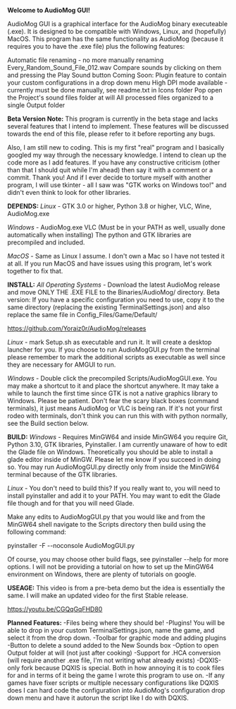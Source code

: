 **Welcome to AudioMog GUI!**

AudioMog GUI is a graphical interface for the AudioMog binary executeable (.exe). It is designed to be compatible with Windows, Linux, and (hopefully) MacOS. This program has the same functionality as AudioMog (because it requires you to have the .exe file) plus the following features:

Automatic file renaming - no more manually renaming Every_Random_Sound_File_012.wav
Compare sounds by clicking on them and pressing the Play Sound button
Coming Soon: Plugin feature to contain your custom configurations in a drop down menu
High DPI mode available - currently must be done manually, see readme.txt in Icons folder
Pop open the Project's sound files folder at will
All processed files organized to a single Output folder

**Beta Version Note:**
This program is currently in the beta stage and lacks several features that I intend to implement. These features will be discussed towards the end of this file, please refer to it before reporting any bugs.

Also, I am still new to coding. This is my first "real" program and I basically googled my way through the necessary knowledge. I intend to clean up the code more as I add features. If you have any constructive criticism (other than that I should quit while I'm ahead) then say it with a comment or a commit. Thank you! And if I ever decide to torture myself with another program, I will use tkinter - all I saw was "GTK works on Windows too!" and didn't even think to look for other libraries.

**DEPENDS:**
*Linux* - GTK 3.0 or higher, Python 3.8 or higher, VLC, Wine, AudioMog.exe

*Windows* -
    AudioMog.exe
    VLC (Must be in your PATH as well, usually done automatically when installing)
    The python and GTK libraries are precompiled and included.

*MacOS* - Same as Linux I assume. I don't own a Mac so I have not tested it at all. If you run MacOS and have issues using this program, let's work together to fix that.

**INSTALL:**
*All Operating Systems* - Download the latest AudioMog release and move ONLY THE .EXE FILE to the Binaries/AudioMog/ directory. Beta version: If you have a specific configuration you need to use, copy it to the same directory (replacing the existing TerminalSettings.json) and also replace the same file in Config_Files/Game/Default/

https://github.com/Yoraiz0r/AudioMog/releases

*Linux* - mark Setup.sh as executable and run it. It will create a desktop launcher for you. If you choose to run AudioMogGUI.py from the terminal please remember to mark the additional scripts as executable as well since they are necessary for AMGUI to run.

*Windows* - Double click the precompiled Scripts/AudioMogGUI.exe. You may make a shortcut to it and place the shortcut anywhere. It may take a while to launch the first time since GTK is not a native graphics library to Windows. Please be patient. Don't fear the scary black boxes (command terminals), it just means AudioMog or VLC is being ran. If it's not your first rodeo with terminals, don't think you can run this with with python normally, see the Build section below.

**BUILD:**
*Windows* - Requires MinGW64 and inside MinGW64 you require Git, Python 3.10, GTK libraries, Pyinstaller. I am currently unaware of how to edit the Glade file on Windows. Theoretically you should be able to install a glade editor inside of MinGW. Please let me know if you succeed in doing so. You may run AudioMogGUI.py directly only from inside the MinGW64 terminal because of the GTK libraries.

*Linux* - You don't need to build this? If you really want to, you will need to install pyinstaller and add it to your PATH. You may want to edit the Glade file though and for that you will need Glade.

Make any edits to AudioMogGUI.py that you would like and from the MinGW64 shell navigate to the Scripts directory then build using the following command:

pyinstaller -F --noconsole AudioMogGUI.py

Of course, you may choose other build flags, see pyinstaller --help for more options. I will not be providing a tutorial on how to set up the MinGW64 environment on Windows, there are plenty of tutorials on google.

**USEAGE:** This video is from a pre-beta demo but the idea is essentially the same. I will make an updated video for the first Stable release.

https://youtu.be/CGQqGqFHD80

**Planned Features:**
-Files being where they should be!
-Plugins! You will be able to drop in your custom TerminalSettings.json, name the game, and select it from the drop down.
-Toolbar for graphic mode and adding plugins
-Button to delete a sound added to the New Sounds box
-Option to open Output folder at will (not just after cooking)
-Support for .HCA conversion (will require another .exe file, I'm not writing what already exists)
-DQXIS-only fork because DQXIS is special. Both in how annoying it is to cook files for and in terms of it being the game I wrote this program to use on.
-If any games have fixer scripts or multiple necessary configurations like DQXIS does I can hard code the configuration into AudioMog's configuration drop down menu and have it autorun the script like I do with DQXIS.
